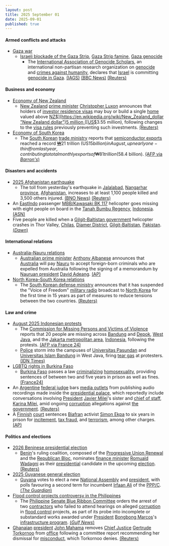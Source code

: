 ```yaml
---
layout: post
title: 2025 September 01
date: 2025-09-01
published: true
---
```



#### Armed conflicts and attacks

* [Gaza war](https://en.wikipedia.org/wiki/Gaza_war "Gaza war")
  * [Israeli blockade of the Gaza Strip](https://en.wikipedia.org/wiki/Israeli_blockade_of_the_Gaza_Strip_%282023%E2%80%93present%29 "Israeli blockade of the Gaza Strip (2023–present)"), [Gaza Strip famine](https://en.wikipedia.org/wiki/Gaza_Strip_famine "Gaza Strip famine"), [Gaza genocide](https://en.wikipedia.org/wiki/Gaza_genocide "Gaza genocide")
    * The [International Association of Genocide Scholars](https://en.wikipedia.org/wiki/International_Association_of_Genocide_Scholars "International Association of Genocide Scholars"), an international non-partisan research organization on [genocide](https://en.wikipedia.org/wiki/Genocide "Genocide") and [crimes against humanity](https://en.wikipedia.org/wiki/Crimes_against_humanity "Crimes against humanity"), declares that [Israel](https://en.wikipedia.org/wiki/Israel "Israel") is committing [genocide in Gaza](https://en.wikipedia.org/wiki/Gaza_genocide "Gaza genocide"). [(IAGS)](https://genocidescholars.org/wp-content/uploads/2025/08/IAGS-Resolution-on-Gaza-FINAL.pdf) [(BBC News)](https://www.bbc.com/news/articles/cde3eyzdr63o) [(Reuters)](https://www.reuters.com/world/middle-east/israel-is-committing-genocide-gaza-scholars-association-says-2025-09-01/)

#### Business and economy

* [Economy of New Zealand](https://en.wikipedia.org/wiki/Economy_of_New_Zealand "Economy of New Zealand")
  * [New Zealand](https://en.wikipedia.org/wiki/New_Zealand "New Zealand") [prime minister](https://en.wikipedia.org/wiki/Prime_Minister_of_New_Zealand "Prime Minister of New Zealand") [Christopher Luxon](https://en.wikipedia.org/wiki/Christopher_Luxon "Christopher Luxon") announces that holders of [investor residence visas](https://en.wikipedia.org/wiki/Immigrant_investor_programs "Immigrant investor programs") may buy or build a single [home](https://en.wikipedia.org/wiki/Housing_in_New_Zealand "Housing in New Zealand") valued above [NZ$](https://en.wikipedia.org/wiki/New_Zealand_dollar "New Zealand dollar")5 million ([US$](https://en.wikipedia.org/wiki/USD "USD")3.55 million), following changes to the [visa rules](https://en.wikipedia.org/wiki/Visa_policy_of_New_Zealand "Visa policy of New Zealand") previously preventing such investments. [(Reuters)](https://www.reuters.com/world/asia-pacific/new-zealand-allow-some-foreign-investors-buy-homes-2025-09-01/)
* [Economy of South Korea](https://en.wikipedia.org/wiki/Economy_of_South_Korea "Economy of South Korea")
  * The [South Korean](https://en.wikipedia.org/wiki/South_Korea "South Korea") [trade ministry](https://en.wikipedia.org/wiki/Ministry_of_Trade%2C_Industry_and_Energy "Ministry of Trade, Industry and Energy") reports that [semiconductor exports](https://en.wikipedia.org/wiki/Semiconductor_industry_in_South_Korea "Semiconductor industry in South Korea") reached a record [₩](https://en.wikipedia.org/wiki/South_Korean_won "South Korean won")21 trillion (US$15 billion) in August, up nearly one-third from last year, contributing to total monthly exports of ₩81 trillion ($58.4 billion). [(AFP via *Barron's*)](https://www.barrons.com/news/s-korea-posts-record-semiconductor-exports-in-august-b5d59a59)

#### Disasters and accidents

* [2025 Afghanistan earthquake](https://en.wikipedia.org/wiki/2025_Afghanistan_earthquake "2025 Afghanistan earthquake")
  * The toll from yesterday's earthquake in [Jalalabad](https://en.wikipedia.org/wiki/Jalalabad "Jalalabad"), [Nangarhar province](https://en.wikipedia.org/wiki/Nangarhar_province "Nangarhar province"), [Afghanistan](https://en.wikipedia.org/wiki/Afghanistan "Afghanistan"), increases to at least 1,100 people killed and 3,500 others injured. [(BNO News)](https://bnonews.com/index.php/2025/09/death-toll-from-afghanistan-earthquake-rises-to-1100/) [(Reuters)](https://www.reuters.com/world/asia-pacific/afghanistan-earthquake-kills-800-injures-2800-taliban-asks-world-help-2025-09-01/)
* An [EastIndo](https://en.wikipedia.org/wiki/EastIndo "EastIndo") passenger [MBB/Kawasaki BK 117](https://en.wikipedia.org/wiki/MBB/Kawasaki_BK_117 "MBB/Kawasaki BK 117") helicopter goes missing with eight people on board in the [Tanah Bumbu Regency](https://en.wikipedia.org/wiki/Tanah_Bumbu_Regency "Tanah Bumbu Regency"), [Indonesia](https://en.wikipedia.org/wiki/Indonesia "Indonesia"). [(ASN)](https://asn.flightsafety.org/wikibase/541816)
* Five people are killed when a [Gilgit-Baltistan government](https://en.wikipedia.org/wiki/Government_of_Gilgit-Baltistan "Government of Gilgit-Baltistan") helicopter crashes in Thor Valley, [Chilas](https://en.wikipedia.org/wiki/Chilas "Chilas"), [Diamer District](https://en.wikipedia.org/wiki/Diamer_District "Diamer District"), [Gilgit-Baltistan](https://en.wikipedia.org/wiki/Gilgit-Baltistan "Gilgit-Baltistan"), [Pakistan](https://en.wikipedia.org/wiki/Pakistan "Pakistan"). [(*Dawn*)](https://www.dawn.com/news/1938881/crew-of-5-dead-as-gb-govts-helicopter-crashes-in-chilas-officials)

#### International relations

* [Australia–Nauru relations](https://en.wikipedia.org/wiki/Australia%E2%80%93Nauru_relations "Australia–Nauru relations")
  * [Australian prime minister](https://en.wikipedia.org/wiki/Australian_prime_minister "Australian prime minister") [Anthony Albanese](https://en.wikipedia.org/wiki/Anthony_Albanese "Anthony Albanese") announces that [Australia](https://en.wikipedia.org/wiki/Australia "Australia") will pay [Nauru](https://en.wikipedia.org/wiki/Nauru "Nauru") to accept foreign-born criminals who are expelled from Australia following the signing of a memorandum by [Nauruan president](https://en.wikipedia.org/wiki/President_of_Nauru "President of Nauru") [David Adeang](https://en.wikipedia.org/wiki/David_Adeang "David Adeang"). [(AP)](https://apnews.com/article/australia-nauru-criminals-deportations-5660a662c7587bd251bca88f6046122a)
* [North Korea–South Korea relations](https://en.wikipedia.org/wiki/North_Korea%E2%80%93South_Korea_relations "North Korea–South Korea relations")
  * The [South Korean defense ministry](https://en.wikipedia.org/wiki/Ministry_of_National_Defense_%28South_Korea%29 "Ministry of National Defense (South Korea)") announces that it has suspended the "Voice of Freedom" [military radio](https://en.wikipedia.org/wiki/Military_radio "Military radio") broadcast to [North Korea](https://en.wikipedia.org/wiki/North_Korea "North Korea") for the first time in 15 years as part of measures to reduce tensions between the two countries. [(Reuters)](https://www.reuters.com/world/asia-pacific/south-korea-suspends-anti-north-korea-radio-broadcasts-2025-09-01/)

#### Law and crime

* [August 2025 Indonesian protests](https://en.wikipedia.org/wiki/August_2025_Indonesian_protests "August 2025 Indonesian protests")
  * The [Commission for Missing Persons and Victims of Violence](https://en.wikipedia.org/wiki/Commission_for_Missing_Persons_and_Victims_of_Violence "Commission for Missing Persons and Victims of Violence") reports that 20 people are missing across [Bandung](https://en.wikipedia.org/wiki/Bandung "Bandung") and [Depok](https://en.wikipedia.org/wiki/Depok "Depok"), [West Java](https://en.wikipedia.org/wiki/West_Java "West Java"), and the [Jakarta metropolitan area](https://en.wikipedia.org/wiki/Jakarta_metropolitan_area "Jakarta metropolitan area"), [Indonesia](https://en.wikipedia.org/wiki/Indonesia "Indonesia"), following the protests. [(AFP via France 24)](https://www.france24.com/en/live-news/20250902-20-people-missing-after-deadly-indonesia-protests)
  * [Police](https://en.wikipedia.org/wiki/Indonesian_National_Police "Indonesian National Police") storm into the campuses of [Universitas Pasundan](https://en.wikipedia.org/wiki/Universitas_Pasundan "Universitas Pasundan") and [Universitas Islam Bandung](https://en.wikipedia.org/wiki/Universitas_Islam_Bandung "Universitas Islam Bandung") in West Java, firing [tear gas](https://en.wikipedia.org/wiki/Tear_gas "Tear gas") at protesters. [(IDN Times)](https://jabar.idntimes.com/news/jawa-barat/polisi-berondong-kampus-unpas-dan-unisba-dengan-gas-air-mata-00-9y7yl-vrpmnn)
* [LGBTQ rights in Burkina Faso](https://en.wikipedia.org/wiki/LGBTQ_rights_in_Burkina_Faso "LGBTQ rights in Burkina Faso")
  * [Burkina Faso](https://en.wikipedia.org/wiki/Burkina_Faso "Burkina Faso") passes a law [criminalizing](https://en.wikipedia.org/wiki/Criminalization_of_homosexuality "Criminalization of homosexuality") [homosexuality](https://en.wikipedia.org/wiki/Homosexuality "Homosexuality"), providing sentences of between two and five years in prison as well as fines.[(France24)](https://www.france24.com/en/africa/20250902-burkina-faso-s-junta-passes-law-banning-homosexuality)
* An [Argentine](https://en.wikipedia.org/wiki/Argentina "Argentina") [federal judge](https://en.wikipedia.org/wiki/Judiciary_of_Argentina "Judiciary of Argentina") bars [media outlets](https://en.wikipedia.org/wiki/Mass_media_in_Argentina "Mass media in Argentina") from publishing audio recordings made inside the [presidential palace](https://en.wikipedia.org/wiki/Casa_Rosada "Casa Rosada"), which reportedly include conversations involving [President](https://en.wikipedia.org/wiki/President_of_Argentina "President of Argentina") [Javier Milei](https://en.wikipedia.org/wiki/Javier_Milei "Javier Milei")'s sister and [chief of staff](https://en.wikipedia.org/wiki/General_Secretariat_of_the_Presidency "General Secretariat of the Presidency"), [Karina Milei](https://en.wikipedia.org/wiki/Karina_Milei "Karina Milei"), amid ongoing [corruption](https://en.wikipedia.org/wiki/Corruption_in_Argentina "Corruption in Argentina") allegations against [the government](https://en.wikipedia.org/wiki/Presidency_of_Javier_Milei "Presidency of Javier Milei"). [(Reuters)](https://www.reuters.com/world/americas/argentina-federal-judge-bars-publication-audios-attributed-mileis-sister-2025-09-01/)
* A [Finnish](https://en.wikipedia.org/wiki/Finland "Finland") [court](https://en.wikipedia.org/wiki/Judicial_system_of_Finland "Judicial system of Finland") sentences [Biafran](https://en.wikipedia.org/wiki/Biafra "Biafra") activist [Simon Ekpa](https://en.wikipedia.org/wiki/Simon_Ekpa "Simon Ekpa") to six years in prison for [incitement](https://en.wikipedia.org/wiki/Incitement "Incitement"), [tax fraud](https://en.wikipedia.org/wiki/Tax_fraud "Tax fraud"), and [terrorism](https://en.wikipedia.org/wiki/Terrorism_in_Finland "Terrorism in Finland"), among other charges. [(AP)](https://apnews.com/article/nigeria-finland-separatist-ekpa-d298d311058b4ae9261817bb346967c4)

#### Politics and elections

* [2026 Beninese presidential election](https://en.wikipedia.org/wiki/2026_Beninese_presidential_election "2026 Beninese presidential election")
  * [Benin](https://en.wikipedia.org/wiki/Benin "Benin")'s ruling coalition, composed of the [Progressive Union Renewal](https://en.wikipedia.org/wiki/Progressive_Union_Renewal "Progressive Union Renewal") and the [Republican Bloc](https://en.wikipedia.org/wiki/Republican_Bloc "Republican Bloc"), nominates [finance minister](https://en.wikipedia.org/wiki/Ministry_of_Economy_and_Finance_%28Benin%29 "Ministry of Economy and Finance (Benin)") [Romuald Wadagni](https://en.wikipedia.org/wiki/Romuald_Wadagni "Romuald Wadagni") as their [presidential](https://en.wikipedia.org/wiki/President_of_Benin "President of Benin") candidate in the upcoming [election](https://en.wikipedia.org/wiki/Elections_in_Benin "Elections in Benin"). [(Reuters)](https://www.reuters.com/world/africa/benins-ruling-parties-pick-finance-minister-wadagni-presidential-candidate-2025-09-01/)
* [2025 Guyanese general election](https://en.wikipedia.org/wiki/2025_Guyanese_general_election "2025 Guyanese general election")
  * [Guyana](https://en.wikipedia.org/wiki/Guyana "Guyana") votes to elect a new [National Assembly](https://en.wikipedia.org/wiki/National_Assembly_%28Guyana%29 "National Assembly (Guyana)") and [president](https://en.wikipedia.org/wiki/President_of_Guyana "President of Guyana"), with polls favouring a second term for incumbent [Irfaan Ali](https://en.wikipedia.org/wiki/Irfaan_Ali "Irfaan Ali") of the [PPP/C](https://en.wikipedia.org/wiki/People%27s_Progressive_Party/Civic "People's Progressive Party/Civic"). [(*The Guardian*)](https://www.theguardian.com/world/2025/aug/30/guyana-presidential-election-irfaan-ali-oil)
* [Flood control projects controversy in the Philippines](https://en.wikipedia.org/wiki/Flood_control_projects_controversy_in_the_Philippines_%282024%E2%80%932025%29 "Flood control projects controversy in the Philippines (2024–2025)")
  * The [Philippine](https://en.wikipedia.org/wiki/Philippine "Philippine") [Senate Blue Ribbon Committee](https://en.wikipedia.org/wiki/Senate_Blue_Ribbon_Committee "Senate Blue Ribbon Committee") orders the arrest of two [contractors](https://en.wikipedia.org/wiki/Contractors "Contractors") who failed to attend hearings on alleged [corruption](https://en.wikipedia.org/wiki/Corruption_in_the_Philippines "Corruption in the Philippines") in [flood control](https://en.wikipedia.org/wiki/Flood_control "Flood control") projects, as part of its probe into incomplete or substandard works awarded under [President](https://en.wikipedia.org/wiki/President_of_the_Philippines "President of the Philippines") [Bongbong Marcos](https://en.wikipedia.org/wiki/Bongbong_Marcos "Bongbong Marcos")'s [infrastructure program](https://en.wikipedia.org/wiki/Build_Better_More "Build Better More"). [(*Gulf News*)](https://gulfnews.com/world/asia/philippines/philippines-arrest-of-no-show-contractors-in-flood-control-probe-ordered-1.500252227)
* [Ghanaian](https://en.wikipedia.org/wiki/Ghana "Ghana") [president](https://en.wikipedia.org/wiki/President_of_Ghana "President of Ghana") [John Mahama](https://en.wikipedia.org/wiki/John_Mahama "John Mahama") removes [Chief Justice](https://en.wikipedia.org/wiki/Chief_Justice_of_Ghana "Chief Justice of Ghana") [Gertrude Torkornoo](https://en.wikipedia.org/wiki/Gertrude_Torkornoo "Gertrude Torkornoo") from [office](https://en.wikipedia.org/wiki/Supreme_Court_of_Ghana "Supreme Court of Ghana") following a committee report recommending her dismissal for [misconduct](https://en.wikipedia.org/wiki/Corruption_in_Ghana "Corruption in Ghana"), which Torkornoo denies. [(Reuters)](https://www.reuters.com/world/africa/ghanas-president-removes-countrys-chief-justice-after-investigation-2025-09-01/)
